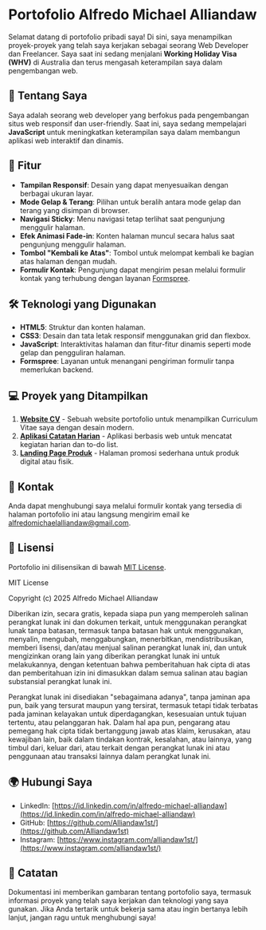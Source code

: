 # Portofolio Alfredo Michael Alliandaw

Selamat datang di portofolio pribadi saya! Di sini, saya menampilkan proyek-proyek yang telah saya kerjakan sebagai seorang Web Developer dan Freelancer. Saya saat ini sedang menjalani **Working Holiday Visa (WHV)** di Australia dan terus mengasah keterampilan saya dalam pengembangan web.

## 🎯 Tentang Saya
Saya adalah seorang web developer yang berfokus pada pengembangan situs web responsif dan user-friendly. Saat ini, saya sedang mempelajari **JavaScript** untuk meningkatkan keterampilan saya dalam membangun aplikasi web interaktif dan dinamis.

## 🚀 Fitur
- **Tampilan Responsif**: Desain yang dapat menyesuaikan dengan berbagai ukuran layar.
- **Mode Gelap & Terang**: Pilihan untuk beralih antara mode gelap dan terang yang disimpan di browser.
- **Navigasi Sticky**: Menu navigasi tetap terlihat saat pengunjung menggulir halaman.
- **Efek Animasi Fade-in**: Konten halaman muncul secara halus saat pengunjung menggulir halaman.
- **Tombol "Kembali ke Atas"**: Tombol untuk melompat kembali ke bagian atas halaman dengan mudah.
- **Formulir Kontak**: Pengunjung dapat mengirim pesan melalui formulir kontak yang terhubung dengan layanan [Formspree](https://formspree.io/).

## 🛠️ Teknologi yang Digunakan
- **HTML5**: Struktur dan konten halaman.
- **CSS3**: Desain dan tata letak responsif menggunakan grid dan flexbox.
- **JavaScript**: Interaktivitas halaman dan fitur-fitur dinamis seperti mode gelap dan pengguliran halaman.
- **Formspree**: Layanan untuk menangani pengiriman formulir tanpa memerlukan backend.

## 💻 Proyek yang Ditampilkan
1. **[Website CV](#)** - Sebuah website portofolio untuk menampilkan Curriculum Vitae saya dengan desain modern.
2. **[Aplikasi Catatan Harian](#)** - Aplikasi berbasis web untuk mencatat kegiatan harian dan to-do list.
3. **[Landing Page Produk](#)** - Halaman promosi sederhana untuk produk digital atau fisik.

## 📧 Kontak
Anda dapat menghubungi saya melalui formulir kontak yang tersedia di halaman portofolio ini atau langsung mengirim email ke [alfredomichaelalliandaw@gmail.com](mailto:alfredomichaelalliandaw@gmail.com).

## 📜 Lisensi
Portofolio ini dilisensikan di bawah [MIT License](LICENSE).

MIT License

Copyright (c) 2025 Alfredo Michael Alliandaw

Diberikan izin, secara gratis, kepada siapa pun yang memperoleh salinan perangkat lunak ini dan dokumen terkait, untuk menggunakan perangkat lunak tanpa batasan, termasuk tanpa batasan hak untuk menggunakan, menyalin, mengubah, menggabungkan, menerbitkan, mendistribusikan, memberi lisensi, dan/atau menjual salinan perangkat lunak ini, dan untuk mengizinkan orang lain yang diberikan perangkat lunak ini untuk melakukannya, dengan ketentuan bahwa pemberitahuan hak cipta di atas dan pemberitahuan izin ini dimasukkan dalam semua salinan atau bagian substansial perangkat lunak ini.

Perangkat lunak ini disediakan "sebagaimana adanya", tanpa jaminan apa pun, baik yang tersurat maupun yang tersirat, termasuk tetapi tidak terbatas pada jaminan kelayakan untuk diperdagangkan, kesesuaian untuk tujuan tertentu, atau pelanggaran hak. Dalam hal apa pun, pengarang atau pemegang hak cipta tidak bertanggung jawab atas klaim, kerusakan, atau kewajiban lain, baik dalam tindakan kontrak, kesalahan, atau lainnya, yang timbul dari, keluar dari, atau terkait dengan perangkat lunak ini atau penggunaan atau transaksi lainnya dalam perangkat lunak ini.


## 🌍 Hubungi Saya
- LinkedIn: [https://id.linkedin.com/in/alfredo-michael-alliandaw](https://id.linkedin.com/in/alfredo-michael-alliandaw)
- GitHub: [https://github.com/Alliandaw1st/](https://github.com/Alliandaw1st)
- Instagram: [https://www.instagram.com/alliandaw1st/](https://www.instagram.com/alliandaw1st/)

## 📄 Catatan
Dokumentasi ini memberikan gambaran tentang portofolio saya, termasuk informasi proyek yang telah saya kerjakan dan teknologi yang saya gunakan. Jika Anda tertarik untuk bekerja sama atau ingin bertanya lebih lanjut, jangan ragu untuk menghubungi saya!
